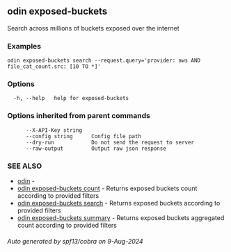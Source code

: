 ## odin exposed-buckets

Search across millions of buckets exposed over the internet

### Examples

```
odin exposed-buckets search --request.query='provider: aws AND file_cat_count.src: [10 TO *]'
```

### Options

```
  -h, --help   help for exposed-buckets
```

### Options inherited from parent commands

```
      --X-API-Key string   
      --config string      Config file path
      --dry-run            Do not send the request to server
      --raw-output         Output raw json response
```

### SEE ALSO

* [odin](odin.md)	 - 
* [odin exposed-buckets count](odin_exposed-buckets_count.md)	 - Returns exposed buckets count according to provided filters
* [odin exposed-buckets search](odin_exposed-buckets_search.md)	 - Returns exposed buckets according to provided filters
* [odin exposed-buckets summary](odin_exposed-buckets_summary.md)	 - Returns exposed buckets aggregated count according to provided filters

###### Auto generated by spf13/cobra on 9-Aug-2024

